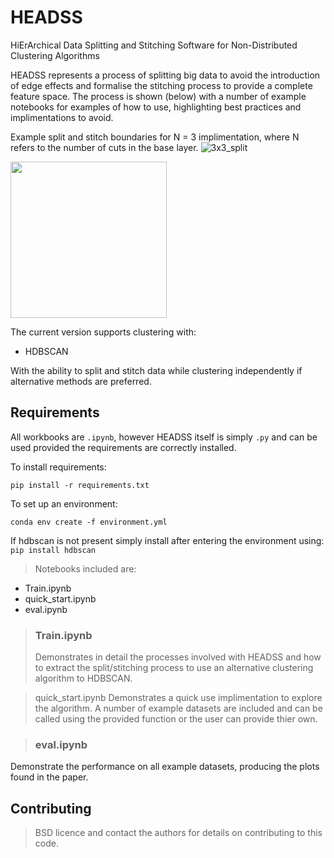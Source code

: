 # HEADSS
HiErArchical Data Splitting and Stitching Software for Non-Distributed Clustering Algorithms

HEADSS represents a process of splitting big data to avoid the introduction of edge effects and formalise the stitching process to provide a complete feature space. The process is shown (below) with a number of example notebooks for examples of how to use, highlighting best practices and implimentations to avoid.

Example split and stitch boundaries for N = 3 implimentation, where N refers to the number of cuts in the base layer.
![3x3_split](https://user-images.githubusercontent.com/84581147/170474116-5f718b98-618d-4d61-a95c-c1c7a8012f57.png)
<!-- ![3x3_stitch](https://user-images.githubusercontent.com/84581147/170474111-fe226e70-14d4-4408-b4f0-61451f06b48a.png) -->
<img src="https://user-images.githubusercontent.com/84581147/170474111-fe226e70-14d4-4408-b4f0-61451f06b48a.png" width="250" height="250">

The current version supports clustering with:
- HDBSCAN

With the ability to split and stitch data while clustering independently if alternative methods are preferred.

## Requirements

All workbooks are `.ipynb`, however HEADSS itself is simply `.py` and can be used provided the requirements are correctly installed.

To install requirements:

```setup
pip install -r requirements.txt
```

To set up an environment:

```
conda env create -f environment.yml
```

If hdbscan is not present simply install after entering the environment using:
```pip install hdbscan```

> Notebooks included are: 
- Train.ipynb
- quick_start.ipynb
- eval.ipynb

> ### Train.ipynb
> Demonstrates in detail the processes involved with HEADSS and how to extract the split/stitching process to use an alternative clustering algorithm to HDBSCAN.

> quick_start.ipynb
Demonstrates a quick use implimentation to explore the algorithm. A number of example datasets are included and can be called using the provided function or the user can provide thier own.

> ### eval.ipynb
Demonstrate the performance on all example datasets, producing the plots found in the paper.

## Contributing

>  BSD licence and contact the authors for details on contributing to this code.
